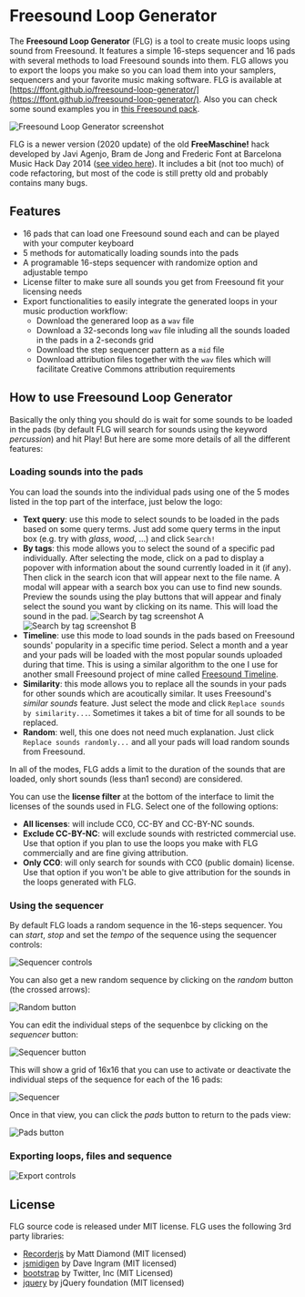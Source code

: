 # Freesound Loop Generator

The **Freesound Loop Generator** (FLG) is a tool to create music loops using sound from Freesound. It features a simple 16-steps sequencer and 16 pads with several methods to load Freesound sounds into them.  FLG allows you to export the loops you make so you can load them into your samplers, sequencers and your favorite music making software. FLG is available at [https://ffont.github.io/freesound-loop-generator/](https://ffont.github.io/freesound-loop-generator/). Also you can check some sound examples you in [this Freesound pack](https://freesound.org/people/frederic.font/packs/28449/).  

![Freesound Loop Generator screenshot](static/images/flg_screenshot_main.png)

FLG is a newer version (2020 update) of the old **FreeMaschine!** hack developed by Javi Agenjo, Bram de Jong and Frederic Font at Barcelona Music Hack Day 2014 ([see video here](https://www.youtube.com/watch?v=NCYBjv2wDAw)). It includes a bit (not too much) of code refactoring, but most of the code is still pretty old and probably contains many bugs.


## Features

* 16 pads that can load one Freesound sound each and can be played with your computer keyboard
* 5 methods for automatically loading sounds into the pads
* A programable 16-steps sequencer with randomize option and adjustable tempo
* License filter to make sure all sounds you get from Freesound fit your licensing needs
* Export functionalities to easily integrate the generated loops in your music production workflow:
  * Download the generared loop as a `wav` file
  * Download a 32-seconds long `wav` file inluding all the sounds loaded in the pads in a  2-seconds grid
  * Download the step sequencer pattern as a `mid` file 
  * Download attribution files together with the `wav` files which will facilitate Creative Commons attribution requirements


## How to use Freesound Loop Generator

Basically the only thing you should do is wait for some sounds to be loaded in the pads (by default FLG will search for sounds using the keyword *percussion*) and hit Play! But here are some more details of all the different features:


### Loading sounds into the pads

You can load the sounds into the individual pads using one of the 5 modes listed in the top part of the interface, just below the logo:

* **Text query**: use this mode to select sounds to be loaded in the pads based on some query terms. Just add some query terms in the input box (e.g. try with *glass*, *wood*, ...) and click `Search!`
* **By tags**: this mode allows you to select the sound of a specific pad individually. After selecting the mode, click on a pad to display a popover with information about the sound currently loaded in it (if any). Then click in the search icon that will appear next to the file name. A modal will appear with a search box you can use to find new sounds. Preview the sounds using the play buttons that will appear and finaly select the sound you want by clicking on its name. This will load the sound in the pad.
![Search by tag screenshot A](static/images/flg_bytag1.png)
![Search by tag screenshot B](static/images/flg_bytag2.png)
* **Timeline**: use this mode to load sounds in the pads based on Freesound sounds' popularity in a specific time period. Select a month and a year and your pads will be loaded with the most popular sounds uploaded during that time. This is using a similar algorithm to the one I use for another small Freesound project of mine called [Freesound Timeline](https://ffont.github.io/freesound-timeline/).
* **Similarity**: this mode allows you to replace all the sounds in your pads for other sounds which are acoutically similar. It uses Freesound's *similar sounds* feature. Just select the mode and click `Replace sounds by similarity...`. Sometimes it takes a bit of time for all sounds to be replaced.
* **Random**: well, this one does not need much explanation. Just click `Replace sounds randomly...` and all your pads will load random sounds from Freesound.


In all of the modes, FLG adds a limit to the duration of the sounds that are loaded, only short sounds (less than1  second) are considered.

You can use the **license filter** at the bottom of the interface to limit the licenses of the sounds used in FLG. Select one of the following options:

* **All licenses**: will include CC0, CC-BY and CC-BY-NC sounds.
* **Exclude CC-BY-NC**: will exclude sounds with restricted commercial use. Use that option if you plan to use the loops you make with FLG commercially and are fine giving attribution.
* **Only CC0**: will only search for sounds with CC0 (public domain) license. Use that option if you won't be able to give attribution for the sounds in the loops generated with FLG.


### Using the sequencer

By default FLG loads a random sequence in the 16-steps sequencer. You can *start*, *stop* and set the *tempo* of the sequence using the sequencer controls:
 
![Sequencer controls](static/images/flg_seqcontrols.png)

You can also get a new random sequence by clicking on the *random* button (the crossed arrows):

![Random button](static/images/flg_rndbutton.png)

You can edit the individual steps of the sequenbce by clicking on the *sequencer* button:

![Sequencer button](static/images/flg_seqbutton.png)

This will show a grid of 16x16 that you can use to activate or deactivate the individual steps of the sequence for each of the 16 pads:

![Sequencer](static/images/flg_sequencer.png)

Once in that view, you can click the *pads* button to return to the pads view:

![Pads button](static/images/fig_padsbutton.png)

### Exporting loops, files and sequence

![Export controls](static/images/flg_export.png)


## License 

FLG source code is released under MIT license. FLG uses the following 3rd party libraries:

* [Recorderjs](https://github.com/mattdiamond/Recorderjs) by Matt Diamond (MIT licensed)
* [jsmidigen](https://github.com/dingram/jsmidgen) by Dave Ingram (MIT licensed)
* [bootstrap](https://getbootstrap.com) by Twitter, Inc (MIT Licensed)
* [jquery](https://jquery.com) by jQuery foundation (MIT licensed)
